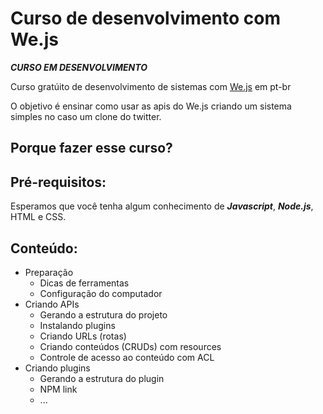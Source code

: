 # Curso de desenvolvimento com We.js

***CURSO EM DESENVOLVIMENTO***

Curso gratúito de desenvolvimento de sistemas com [We.js](https://wejs.org/) em pt-br

O objetivo é ensinar como usar as apis do We.js criando um sistema simples no caso um clone do twitter.

## Porque fazer esse curso?

## Pré-requisitos:

Esperamos que você tenha algum conhecimento de ***Javascript***, ***Node.js***, HTML e CSS. 

## Conteúdo:

- Preparação
  - Dicas de ferramentas 
  - Configuração do computador
- Criando APIs
  - Gerando a estrutura do projeto
  - Instalando plugins
  - Criando URLs (rotas)
  - Criando conteúdos (CRUDs) com resources
  - Controle de acesso ao conteúdo com ACL
- Criando plugins
  - Gerando a estrutura do plugin
  - NPM link
  - ...
